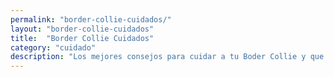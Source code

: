 ```yaml
---
permalink: "border-collie-cuidados/"
layout: "border-collie-cuidados"
title:  "Border Collie Cuidados"
category: "cuidado"
description: "Los mejores consejos para cuidar a tu Boder Collie y que este en perfecta salud"
---
```

